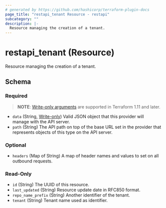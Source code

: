 ```yaml
---
# generated by https://github.com/hashicorp/terraform-plugin-docs
page_title: "restapi_tenant Resource - restapi"
subcategory: ""
description: |-
  Resource managing the creation of a tenant.
---
```


# restapi_tenant (Resource)

Resource managing the creation of a tenant.



<!-- schema generated by tfplugindocs -->
## Schema

### Required

> **NOTE**: [Write-only arguments](https://developer.hashicorp.com/terraform/language/resources/ephemeral#write-only-arguments) are supported in Terraform 1.11 and later.

- `data` (String, [Write-only](https://developer.hashicorp.com/terraform/language/resources/ephemeral#write-only-arguments)) Valid JSON object that this provider will manage with the API server.
- `path` (String) The API path on top of the base URL set in the provider that represents objects of this type on the API server.

### Optional

- `headers` (Map of String) A map of header names and values to set on all outbound requests.

### Read-Only

- `id` (String) The UUID of this resource.
- `last_updated` (String) Resource update date in RFC850 format.
- `repo_name_prefix` (String) Another identifier of the tenant.
- `tenant` (String) Tenant name used as identifier.
